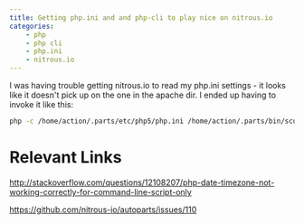 ```yaml
---
title: Getting php.ini and and php-cli to play nice on nitrous.io
categories:
    - php
    - php cli
    - php.ini
    - nitrous.io
---
```

I was having trouble getting nitrous.io to read my php.ini settings - it looks like it doesn't pick up on the one in the apache dir.
I ended up having to invoke it like this:

~~~bash
php -c /home/action/.parts/etc/php5/php.ini /home/action/.parts/bin/sculpin generate --watch --server
~~~

Relevant Links
==============
http://stackoverflow.com/questions/12108207/php-date-timezone-not-working-correctly-for-command-line-script-only

https://github.com/nitrous-io/autoparts/issues/110
